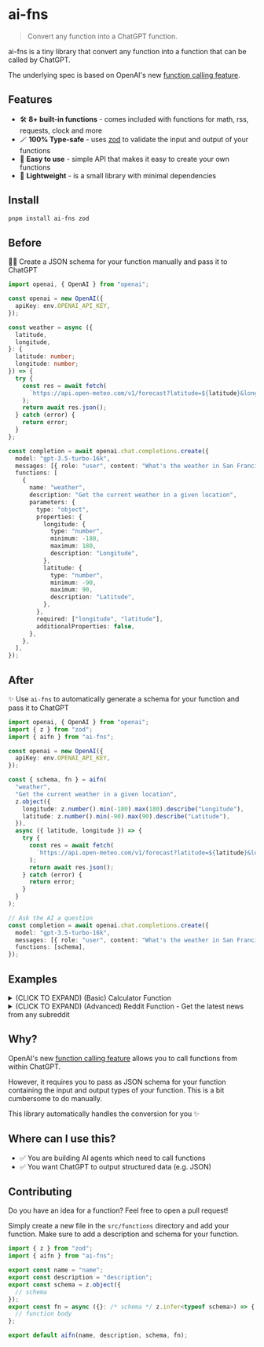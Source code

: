 # ai-fns

> Convert any function into a ChatGPT function.

ai-fns is a tiny library that convert any function into a function that can be called by ChatGPT.

The underlying spec is based on OpenAI's new [function calling feature](https://platform.openai.com/docs/guides/gpt/function-calling).

## Features

- 🛠️ **8+ built-in functions** - comes included with functions for math, rss, requests, clock and more
- 🪄 **100% Type-safe** - uses [zod](https://zod.dev/) to validate the input and output of your functions
- 👶 **Easy to use** - simple API that makes it easy to create your own functions
- 💨 **Lightweight** - is a small library with minimal dependencies

## Install

```sh
pnpm install ai-fns zod
```

## Before

😮‍💨 Create a JSON schema for your function manually and pass it to ChatGPT

```ts
import openai, { OpenAI } from "openai";

const openai = new OpenAI({
  apiKey: env.OPENAI_API_KEY,
});

const weather = async ({
  latitude,
  longitude,
}: {
  latitude: number;
  longitude: number;
}) => {
  try {
    const res = await fetch(
      `https://api.open-meteo.com/v1/forecast?latitude=${latitude}&longitude=${longitude}&current_weather=true`
    );
    return await res.json();
  } catch (error) {
    return error;
  }
};

const completion = await openai.chat.completions.create({
  model: "gpt-3.5-turbo-16k",
  messages: [{ role: "user", content: "What's the weather in San Francisco?" }],
  functions: [
    {
      name: "weather",
      description: "Get the current weather in a given location",
      parameters: {
        type: "object",
        properties: {
          longitude: {
            type: "number",
            minimum: -180,
            maximum: 180,
            description: "Longitude",
          },
          latitude: {
            type: "number",
            minimum: -90,
            maximum: 90,
            description: "Latitude",
          },
        },
        required: ["longitude", "latitude"],
        additionalProperties: false,
      },
    },
  ],
});
```

## After

✨ Use `ai-fns` to automatically generate a schema for your function and pass it to ChatGPT

```ts
import openai, { OpenAI } from "openai";
import { z } from "zod";
import { aifn } from "ai-fns";

const openai = new OpenAI({
  apiKey: env.OPENAI_API_KEY,
});

const { schema, fn } = aifn(
  "weather",
  "Get the current weather in a given location",
  z.object({
    longitude: z.number().min(-180).max(180).describe("Longitude"),
    latitude: z.number().min(-90).max(90).describe("Latitude"),
  }),
  async ({ latitude, longitude }) => {
    try {
      const res = await fetch(
        `https://api.open-meteo.com/v1/forecast?latitude=${latitude}&longitude=${longitude}&current_weather=true`
      );
      return await res.json();
    } catch (error) {
      return error;
    }
  }
);

// Ask the AI a question
const completion = await openai.chat.completions.create({
  model: "gpt-3.5-turbo-16k",
  messages: [{ role: "user", content: "What's the weather in San Francisco?" }],
  functions: [schema],
});
```

<!-- ## Usage

```ts
// functions/add.ts

import { z } from "zod";
import { aifn } from "ai-fns";

export const name = "add";
export const description = "add two numbers";

export const schema = z.object({
  a: z.number(),
  b: z.number(),
});

export const fn = async ({ a, b }: z.infer<typeof schema>) => {
  return a + b;
};

export default aifn(name, description, schema, fn);
```

```ts
// index.ts

import { OpenAI } from "openai";
import add from "./functions/add";

const openai = new OpenAI({
  apiKey: "sk-****************************",
});

const model = "gpt-4";
const messages = [{ role: "user", content: "What is 9 + 10?" }];
const functions = [add.schema]; // add your function's schema here

const res = await openai.chat.completions.create({
  model,
  functions,
  messages,
});

console.log(res.data.choices[0].message);
``` -->

## Examples

<details>
<summary>
(CLICK TO EXPAND) (Basic) Calculator Function
</summary>

Here's an example of a function that calculates the output of a given mathematical expression:

```ts
import { Parser } from "expr-eval";
import { z } from "zod";
import { aifn } from "ai-fns";

const parser = new Parser();

export default aifn(
  "calculator",
  "Calculate the output of a given mathematical expression",
  z.object({
    expression: z.string(),
  }),
  ({ expression }) => {
    try {
      const result = parser.parse(expression).evaluate();
      return result;
    } catch (error) {
      return `Failed to execute script: ${error.message}`;
    }
  }
);
```

Now, you can just ask ChatGPT to do some math for you:

```
User: What's 45^(2.12) / 45?
Assistant: The result of 45^(2.12) / 45 is approximately 71.06.
```

</details>

<details>
<summary>
(CLICK TO EXPAND) (Advanced) Reddit Function - Get the latest news from any subreddit
</summary>

Here's an example of a function that fetches the latest news from an rss feed:

```ts
import { z } from "zod";
import { aifn } from "ai-fns";

const name = "reddit";
const description = "Get stories from reddit";
const schema = z.object({
  subreddit: z.string().optional().default("all").describe("Subreddit"),
  limit: z.number().optional().default(5).describe("Limit"),
  category: z
    .enum(["hot", "new", "random", "top", "rising", "controversial"])
    .default("hot")
    .describe("category"),
});

const reddit = async ({
  subreddit,
  category,
  limit,
}: z.infer<typeof schema>) => {
  try {
    const params = new URLSearchParams({
      limit: limit.toString(),
    });
    const url = `https://www.reddit.com/r/${subreddit}/${category}.json?${params.toString()}`;
    const res = await fetch(url);
    return await res.json();
  } catch (error) {
    console.log(error);
    return error;
  }
};

export default aifn(name, description, schema, reddit);
```

```
User: What's the top story on /r/programming today?
Assistant: The top story on /r/programming is "Crumb: A New Programming Language Where There are No Keywords, and Everything is a Function". You can read more about it [here](https://github.com/liam-ilan/crumb). It has received 201 upvotes and has 25 comments.
```

</details>

## Why?

OpenAI's new [function calling feature](https://platform.openai.com/docs/guides/gpt/function-calling) allows you to call functions from within ChatGPT.

However, it requires you to pass as JSON schema for your function containing the input and output types of your function. This is a bit cumbersome to do manually.

This library automatically handles the conversion for you ✨

## Where can I use this?

- ✅ You are building AI agents which need to call functions
- ✅ You want ChatGPT to output structured data (e.g. JSON)

## Contributing

Do you have an idea for a function? Feel free to open a pull request!

Simply create a new file in the `src/functions` directory and add your function. Make sure to add a description and schema for your function.

```ts
import { z } from "zod";
import { aifn } from "ai-fns";

export const name = "name";
export const description = "description";
export const schema = z.object({
  // schema
});
export const fn = async ({}: /* schema */ z.infer<typeof schema>) => {
  // function body
};

export default aifn(name, description, schema, fn);
```
